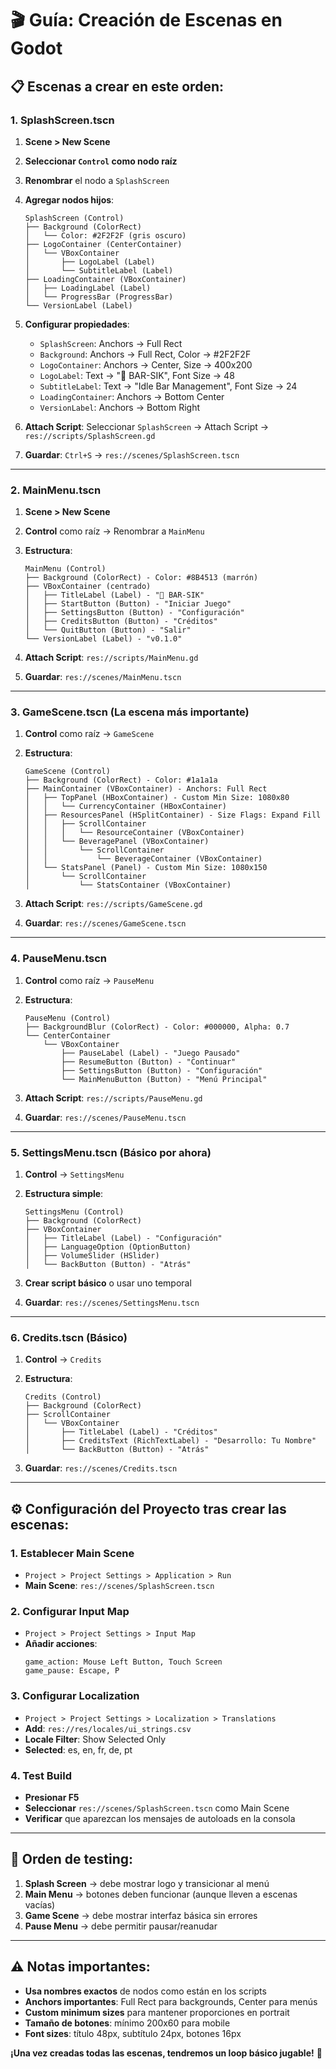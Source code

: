 # 🎬 Guía: Creación de Escenas en Godot

## 📋 Escenas a crear en este orden:

### 1. **SplashScreen.tscn**

1. **Scene > New Scene**
2. **Seleccionar `Control` como nodo raíz**
3. **Renombrar** el nodo a `SplashScreen`
4. **Agregar nodos hijos**:
   ```
   SplashScreen (Control)
   ├── Background (ColorRect)
   │   └── Color: #2F2F2F (gris oscuro)
   ├── LogoContainer (CenterContainer)
   │   └── VBoxContainer
   │       ├── LogoLabel (Label)
   │       └── SubtitleLabel (Label)
   ├── LoadingContainer (VBoxContainer)
   │   ├── LoadingLabel (Label)
   │   └── ProgressBar (ProgressBar)
   └── VersionLabel (Label)
   ```

5. **Configurar propiedades**:
   - `SplashScreen`: Anchors -> Full Rect
   - `Background`: Anchors -> Full Rect, Color -> #2F2F2F
   - `LogoContainer`: Anchors -> Center, Size -> 400x200
   - `LogoLabel`: Text -> "🍺 BAR-SIK", Font Size -> 48
   - `SubtitleLabel`: Text -> "Idle Bar Management", Font Size -> 24
   - `LoadingContainer`: Anchors -> Bottom Center
   - `VersionLabel`: Anchors -> Bottom Right

6. **Attach Script**: Seleccionar `SplashScreen` → Attach Script → `res://scripts/SplashScreen.gd`
7. **Guardar**: `Ctrl+S` → `res://scenes/SplashScreen.tscn`

---

### 2. **MainMenu.tscn**

1. **Scene > New Scene**
2. **Control** como raíz → Renombrar a `MainMenu`
3. **Estructura**:
   ```
   MainMenu (Control)
   ├── Background (ColorRect) - Color: #8B4513 (marrón)
   ├── VBoxContainer (centrado)
   │   ├── TitleLabel (Label) - "🍺 BAR-SIK"
   │   ├── StartButton (Button) - "Iniciar Juego"
   │   ├── SettingsButton (Button) - "Configuración"
   │   ├── CreditsButton (Button) - "Créditos"
   │   └── QuitButton (Button) - "Salir"
   └── VersionLabel (Label) - "v0.1.0"
   ```

4. **Attach Script**: `res://scripts/MainMenu.gd`
5. **Guardar**: `res://scenes/MainMenu.tscn`

---

### 3. **GameScene.tscn** (La escena más importante)

1. **Control** como raíz → `GameScene`
2. **Estructura**:
   ```
   GameScene (Control)
   ├── Background (ColorRect) - Color: #1a1a1a
   ├── MainContainer (VBoxContainer) - Anchors: Full Rect
   │   ├── TopPanel (HBoxContainer) - Custom Min Size: 1080x80
   │   │   └── CurrencyContainer (HBoxContainer)
   │   ├── ResourcesPanel (HSplitContainer) - Size Flags: Expand Fill
   │   │   ├── ScrollContainer
   │   │   │   └── ResourceContainer (VBoxContainer)
   │   │   └── BeveragePanel (VBoxContainer)
   │   │       └── ScrollContainer
   │   │           └── BeverageContainer (VBoxContainer)
   │   └── StatsPanel (Panel) - Custom Min Size: 1080x150
   │       └── ScrollContainer
   │           └── StatsContainer (VBoxContainer)
   ```

3. **Attach Script**: `res://scripts/GameScene.gd`
4. **Guardar**: `res://scenes/GameScene.tscn`

---

### 4. **PauseMenu.tscn**

1. **Control** como raíz → `PauseMenu`
2. **Estructura**:
   ```
   PauseMenu (Control)
   ├── BackgroundBlur (ColorRect) - Color: #000000, Alpha: 0.7
   └── CenterContainer
       └── VBoxContainer
           ├── PauseLabel (Label) - "Juego Pausado"
           ├── ResumeButton (Button) - "Continuar"
           ├── SettingsButton (Button) - "Configuración"
           └── MainMenuButton (Button) - "Menú Principal"
   ```

3. **Attach Script**: `res://scripts/PauseMenu.gd`
4. **Guardar**: `res://scenes/PauseMenu.tscn`

---

### 5. **SettingsMenu.tscn** (Básico por ahora)

1. **Control** → `SettingsMenu`
2. **Estructura simple**:
   ```
   SettingsMenu (Control)
   ├── Background (ColorRect)
   ├── VBoxContainer
   │   ├── TitleLabel (Label) - "Configuración"
   │   ├── LanguageOption (OptionButton)
   │   ├── VolumeSlider (HSlider)
   │   └── BackButton (Button) - "Atrás"
   ```

3. **Crear script básico** o usar uno temporal
4. **Guardar**: `res://scenes/SettingsMenu.tscn`

---

### 6. **Credits.tscn** (Básico)

1. **Control** → `Credits`
2. **Estructura**:
   ```
   Credits (Control)
   ├── Background (ColorRect)
   ├── ScrollContainer
   │   └── VBoxContainer
   │       ├── TitleLabel (Label) - "Créditos"
   │       ├── CreditsText (RichTextLabel) - "Desarrollo: Tu Nombre"
   │       └── BackButton (Button) - "Atrás"
   ```

3. **Guardar**: `res://scenes/Credits.tscn`

---

## ⚙️ **Configuración del Proyecto tras crear las escenas:**

### 1. **Establecer Main Scene**
- `Project > Project Settings > Application > Run`
- **Main Scene**: `res://scenes/SplashScreen.tscn`

### 2. **Configurar Input Map**
- `Project > Project Settings > Input Map`
- **Añadir acciones**:
  ```
  game_action: Mouse Left Button, Touch Screen
  game_pause: Escape, P
  ```

### 3. **Configurar Localization**
- `Project > Project Settings > Localization > Translations`
- **Add**: `res://res/locales/ui_strings.csv`
- **Locale Filter**: Show Selected Only
- **Selected**: es, en, fr, de, pt

### 4. **Test Build**
- **Presionar F5**
- **Seleccionar** `res://scenes/SplashScreen.tscn` como Main Scene
- **Verificar** que aparezcan los mensajes de autoloads en la consola

---

## 🎯 **Orden de testing:**

1. **Splash Screen** → debe mostrar logo y transicionar al menú
2. **Main Menu** → botones deben funcionar (aunque lleven a escenas vacías)
3. **Game Scene** → debe mostrar interfaz básica sin errores
4. **Pause Menu** → debe permitir pausar/reanudar

---

## ⚠️ **Notas importantes:**

- **Usa nombres exactos** de nodos como están en los scripts
- **Anchors importantes**: Full Rect para backgrounds, Center para menús
- **Custom minimum sizes** para mantener proporciones en portrait
- **Tamaño de botones**: mínimo 200x60 para mobile
- **Font sizes**: título 48px, subtítulo 24px, botones 16px

**¡Una vez creadas todas las escenas, tendremos un loop básico jugable!** 🍺
